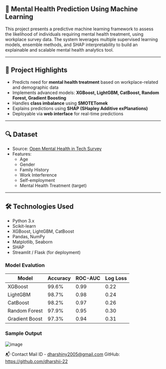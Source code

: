 ## 🧠 Mental Health Prediction Using Machine Learning

This project presents a predictive machine learning framework to assess the likelihood of individuals requiring mental health treatment, using workplace survey data. The system leverages multiple supervised learning models, ensemble methods, and SHAP interpretability to build an explainable and scalable mental health analytics tool.

---

## 📌 Project Highlights

- Predicts need for **mental health treatment** based on workplace-related and demographic data
- Implements advanced models: **XGBoost, LightGBM, CatBoost, Random Forest, Gradient Boosting**
- Handles **class imbalance** using **SMOTETomek**
- Explains predictions using **SHAP (SHapley Additive exPlanations)**
- Deployable via **web interface** for real-time predictions

---

## 🔍 Dataset

- Source: [Open Mental Health in Tech Survey](https://www.kaggle.com/datasets/osmi/mental-health-in-tech-survey)
- Features:
  - Age
  - Gender
  - Family History
  - Work Interference
  - Self-employment
  - Mental Health Treatment (target)

---

## 🛠️ Technologies Used

- Python 3.x
- Scikit-learn
- XGBoost, LightGBM, CatBoost
- Pandas, NumPy
- Matplotlib, Seaborn
- SHAP
- Streamlit / Flask (for deployment)


###  Model Evalution

| Model          | Accuracy | ROC-AUC | Log Loss |
| -------------- | -------- | ------- | -------- |
| XGBoost        | 99.6%    | 0.99    | 0.22     |
| LightGBM       | 98.7%    | 0.98    | 0.24     |
| CatBoost       | 98.2%    | 0.97    | 0.26     |
| Random Forest  | 97.9%    | 0.95    | 0.30     |
| Gradient Boost | 97.3%    | 0.94    | 0.31     |

### Sample Output 
![image](https://github.com/user-attachments/assets/f2c3b43b-deba-4000-a08a-b6de02eaf39e)

📬 Contact
Mail ID - dharshiny2005@gmail.com
GitHub: https://github.com/dharshii-22

